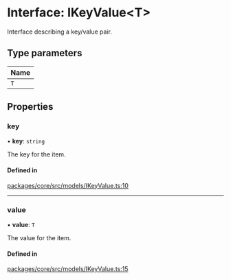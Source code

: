 # Interface: IKeyValue\<T\>

Interface describing a key/value pair.

## Type parameters

| Name |
| :--- |
| `T`  |

## Properties

### key

• **key**: `string`

The key for the item.

#### Defined in

[packages/core/src/models/IKeyValue.ts:10](https://github.com/gtscio/framework/blob/51767d6/packages/core/src/models/IKeyValue.ts#L10)

---

### value

• **value**: `T`

The value for the item.

#### Defined in

[packages/core/src/models/IKeyValue.ts:15](https://github.com/gtscio/framework/blob/51767d6/packages/core/src/models/IKeyValue.ts#L15)
